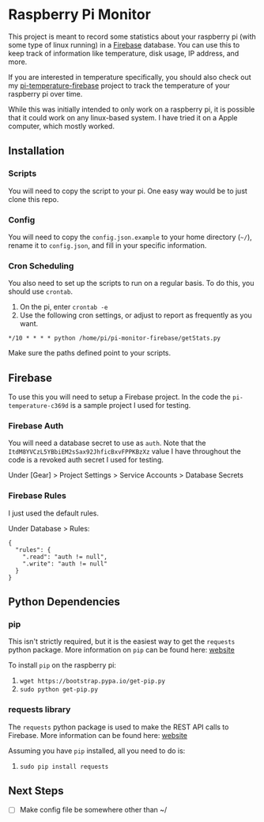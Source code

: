 # Raspberry Pi Monitor

This project is meant to record some statistics about your raspberry pi (with some type of linux running) in a [Firebase](https://firebase.google.com/) database. You can use this to keep track of information like temperature, disk usage, IP address, and more.

If you are interested in temperature specifically, you should also check out my  [pi-temperature-firebase](https://github.com/mrnohr/pi-temperature-firebase) project to track the temperature of your raspberry pi over time.

While this was initially intended to only work on a raspberry pi, it is possible that it could work on any linux-based system. I have tried it on a Apple computer, which mostly worked.

## Installation

### Scripts

You will need to copy the script to your pi. One easy way would be to just clone this repo.

### Config

You will need to copy the `config.json.example` to your home directory (`~/`), rename it to `config.json`, and fill in your specific information.

### Cron Scheduling

You also need to set up the scripts to run on a regular basis. To do this, you should use `crontab`.

1. On the pi, enter `crontab -e`
2. Use the following cron settings, or adjust to report as frequently as you want.

```
*/10 * * * * python /home/pi/pi-monitor-firebase/getStats.py
```

Make sure the paths defined point to your scripts.

## Firebase

To use this you will need to setup a Firebase project. In the code the `pi-temperature-c369d` is a sample project I used for testing.

### Firebase Auth

You will need a database secret to use as `auth`. Note that the `ItdM8YVCzL5YBbiEM2sSax92JhficBxvFPPKBzXz` value I have throughout the code is a revoked auth secret I used for testing.

Under [Gear] > Project Settings > Service Accounts > Database Secrets

### Firebase Rules

I just used the default rules.

Under Database > Rules:

```
{
  "rules": {
    ".read": "auth != null",
    ".write": "auth != null"
  }
}
```

## Python Dependencies

### pip

This isn't strictly required, but it is the easiest way to get the `requests` python package. More information on `pip` can be found here: [website](https://pip.pypa.io/en/stable/)

To install `pip` on the raspberry pi:

1. `wget https://bootstrap.pypa.io/get-pip.py`
2. `sudo python get-pip.py`

### requests library
The `requests` python package is used to make the REST API calls to Firebase. More information can be found here: [website](http://docs.python-requests.org/en/master/)

Assuming you have `pip` installed, all you need to do is:

1. `sudo pip install requests`

## Next Steps

- [ ] Make config file be somewhere other than ~/
